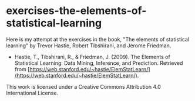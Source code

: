 # exercises-the-elements-of-statistical-learning

Here is my attempt at the exercises in the book, "The elements of statistical learning"
by Trevor Hastie, Robert Tibshirani, and Jerome Friedman.

- Hastie, T., Tibshirani, R., \& Friedman, J. (2009). The Elements of Statistical Learning: Data Mining, Inference, and Prediction. Retrieved from
[https://web.stanford.edu/~hastie/ElemStatLearn/](https://web.stanford.edu/~hastie/ElemStatLearn/).

This work is licensed under a Creative Commons Attribution 4.0 International License.
